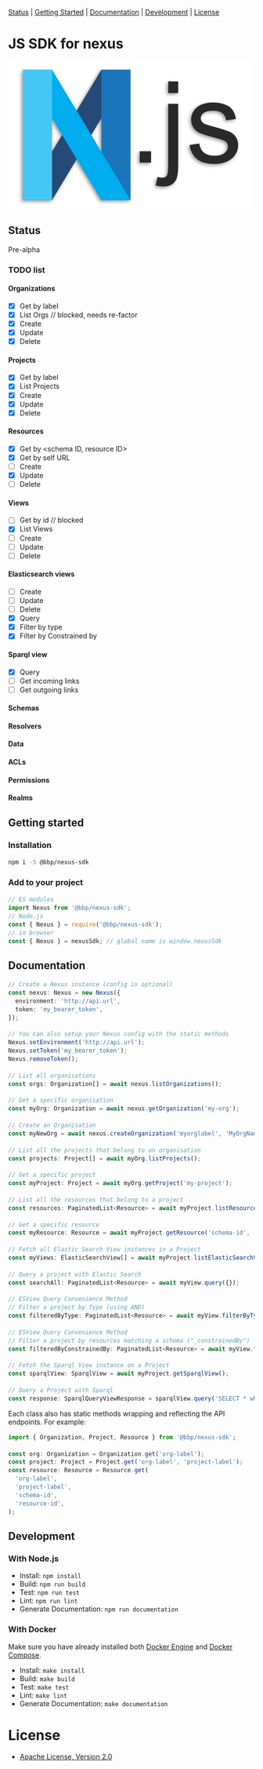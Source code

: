 [Status](#status) |
[Getting Started](#getting-started) |
[Documentation](#documentation) |
[Development](#development) |
[License](#license)

# JS SDK for nexus

![Nexus.js](nexus-js-logo.png)

## Status

Pre-alpha

### TODO list

#### Organizations

- [x] Get by label
- [x] List Orgs // blocked, needs re-factor
- [x] Create
- [x] Update
- [x] Delete

#### Projects

- [x] Get by label
- [x] List Projects
- [x] Create
- [x] Update
- [x] Delete

#### Resources

- [x] Get by <schema ID, resource ID>
- [x] Get by self URL
- [ ] Create
- [x] Update
- [ ] Delete

#### Views

- [ ] Get by id // blocked
- [x] List Views
- [ ] Create
- [ ] Update
- [ ] Delete

#### Elasticsearch views

- [ ] Create
- [ ] Update
- [ ] Delete
- [x] Query
- [x] Filter by type
- [x] Filter by Constrained by

#### Sparql view

- [x] Query
- [ ] Get incoming links
- [ ] Get outgoing links

#### Schemas

#### Resolvers

#### Data

#### ACLs

#### Permissions

#### Realms

## Getting started

### Installation

```bash
npm i -S @bbp/nexus-sdk
```

### Add to your project

```javascript
// ES modules
import Nexus from '@bbp/nexus-sdk';
// Node.js
const { Nexus } = require('@bbp/nexus-sdk');
// in browser
const { Nexus } = nexusSdk; // global name is window.nexusSdk
```

## Documentation

```typescript
// Create a Nexus instance (config is optional)
const nexus: Nexus = new Nexus({
  environment: 'http://api.url',
  token: 'my_bearer_token',
});

// You can also setup your Nexus config with the static methods
Nexus.setEnvironment('http://api.url');
Nexus.setToken('my_bearer_token');
Nexus.removeToken();

// List all organisations
const orgs: Organization[] = await nexus.listOrganizations();

// Get a specific organisation
const myOrg: Organization = await nexus.getOrganization('my-org');

// Create an Organisation
const myNewOrg = await nexus.createOrganization('myorglabel', 'MyOrgName');

// List all the projects that belong to an organisation
const projects: Project[] = await myOrg.listProjects();

// Get a specific project
const myProject: Project = await myOrg.getProject('my-project');

// List all the resources that belong to a project
const resources: PaginatedList<Resource> = await myProject.listResources(pagination?: PaginationSettings);

// Get a specific resource
const myResource: Resource = await myProject.getResource('schema-id', 'my-resource-id');

// Fetch all Elastic Search View instances in a Project
const myViews: ElasticSearchView[] = await myProject.listElasticSearchViews()

// Query a project with Elastic Search
const searchAll: PaginatedList<Resource> = await myView.query({});

// ESView Query Convenience Method
// Filter a project by Type (using AND)
const filteredByType: PaginatedList<Resource> = await myView.filterByTypes(["someType"])

// ESView Query Convenience Method
// Filter a project by resources matching a schema ("_constrainedBy")
const filteredByConstrainedBy: PaginatedList<Resource> = await myView.filterByConstrainedBy("someSchema")

// Fetch the Sparql View instance on a Project
const sparqlView: SparqlView = await myProject.getSparqlView();

// Query a Project with Sparql
const response: SparqlQueryViewResponse = sparqlView.query('SELECT * where {?s ?p ?o} LIMIT 50');
```

Each class also has static methods wrapping and reflecting the API endpoints. For example:

```typescript
import { Organization, Project, Resource } from '@bbp/nexus-sdk';

const org: Organization = Organization.get('org-label');
const project: Project = Project.get('org-label', 'project-label');
const resource: Resource = Resource.get(
  'org-label',
  'project-label',
  'schema-id',
  'resource-id',
);
```

## Development

### With Node.js

- Install: `npm install`
- Build: `npm run build`
- Test: `npm run test`
- Lint: `npm run lint`
- Generate Documentation: `npm run documentation`

### With Docker

Make sure you have already installed both [Docker Engine](https://docs.docker.com/install/) and [Docker Compose](https://docs.docker.com/compose/install/).

- Install: `make install`
- Build: `make build`
- Test: `make test`
- Lint: `make lint`
- Generate Documentation: `make documentation`

# License

- [Apache License, Version 2.0](https://www.apache.org/licenses/LICENSE-2.)
